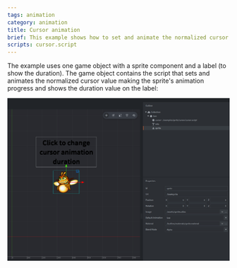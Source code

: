 ```yaml
---
tags: animation
category: animation
title: Cursor animation
brief: This example shows how to set and animate the normalized cursor value.
scripts: cursor.script
---
```


The example uses one game object with a sprite component and a label (to show the duration). The game object contains the script that sets and animates the normalized cursor value making the sprite's animation progress and shows the duration value on the label:

![cursor](cursor.png)
